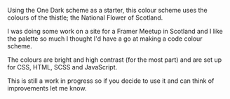 Using the One Dark scheme as a starter, this colour scheme uses the colours of the thistle; the National Flower of Scotland.

I was doing some work on a site for a Framer Meetup in Scotland and I like the palette so much I thought I'd have a go at making a code colour scheme.

The colours are bright and high contrast (for the most part) and are set up for CSS, HTML, SCSS and JavaScript.

This is still a work in progress so if you decide to use it and can think of improvements let me know.